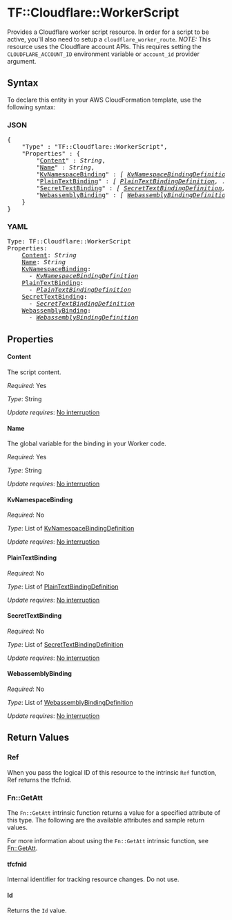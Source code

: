# TF::Cloudflare::WorkerScript

Provides a Cloudflare worker script resource. In order for a script to be active, you'll also need to setup a `cloudflare_worker_route`. *NOTE:*  This resource uses the Cloudflare account APIs. This requires setting the `CLOUDFLARE_ACCOUNT_ID` environment variable or `account_id` provider argument.

## Syntax

To declare this entity in your AWS CloudFormation template, use the following syntax:

### JSON

<pre>
{
    "Type" : "TF::Cloudflare::WorkerScript",
    "Properties" : {
        "<a href="#content" title="Content">Content</a>" : <i>String</i>,
        "<a href="#name" title="Name">Name</a>" : <i>String</i>,
        "<a href="#kvnamespacebinding" title="KvNamespaceBinding">KvNamespaceBinding</a>" : <i>[ <a href="kvnamespacebindingdefinition.md">KvNamespaceBindingDefinition</a>, ... ]</i>,
        "<a href="#plaintextbinding" title="PlainTextBinding">PlainTextBinding</a>" : <i>[ <a href="plaintextbindingdefinition.md">PlainTextBindingDefinition</a>, ... ]</i>,
        "<a href="#secrettextbinding" title="SecretTextBinding">SecretTextBinding</a>" : <i>[ <a href="secrettextbindingdefinition.md">SecretTextBindingDefinition</a>, ... ]</i>,
        "<a href="#webassemblybinding" title="WebassemblyBinding">WebassemblyBinding</a>" : <i>[ <a href="webassemblybindingdefinition.md">WebassemblyBindingDefinition</a>, ... ]</i>
    }
}
</pre>

### YAML

<pre>
Type: TF::Cloudflare::WorkerScript
Properties:
    <a href="#content" title="Content">Content</a>: <i>String</i>
    <a href="#name" title="Name">Name</a>: <i>String</i>
    <a href="#kvnamespacebinding" title="KvNamespaceBinding">KvNamespaceBinding</a>: <i>
      - <a href="kvnamespacebindingdefinition.md">KvNamespaceBindingDefinition</a></i>
    <a href="#plaintextbinding" title="PlainTextBinding">PlainTextBinding</a>: <i>
      - <a href="plaintextbindingdefinition.md">PlainTextBindingDefinition</a></i>
    <a href="#secrettextbinding" title="SecretTextBinding">SecretTextBinding</a>: <i>
      - <a href="secrettextbindingdefinition.md">SecretTextBindingDefinition</a></i>
    <a href="#webassemblybinding" title="WebassemblyBinding">WebassemblyBinding</a>: <i>
      - <a href="webassemblybindingdefinition.md">WebassemblyBindingDefinition</a></i>
</pre>

## Properties

#### Content

The script content.

_Required_: Yes

_Type_: String

_Update requires_: [No interruption](https://docs.aws.amazon.com/AWSCloudFormation/latest/UserGuide/using-cfn-updating-stacks-update-behaviors.html#update-no-interrupt)

#### Name

The global variable for the binding in your Worker code.

_Required_: Yes

_Type_: String

_Update requires_: [No interruption](https://docs.aws.amazon.com/AWSCloudFormation/latest/UserGuide/using-cfn-updating-stacks-update-behaviors.html#update-no-interrupt)

#### KvNamespaceBinding

_Required_: No

_Type_: List of <a href="kvnamespacebindingdefinition.md">KvNamespaceBindingDefinition</a>

_Update requires_: [No interruption](https://docs.aws.amazon.com/AWSCloudFormation/latest/UserGuide/using-cfn-updating-stacks-update-behaviors.html#update-no-interrupt)

#### PlainTextBinding

_Required_: No

_Type_: List of <a href="plaintextbindingdefinition.md">PlainTextBindingDefinition</a>

_Update requires_: [No interruption](https://docs.aws.amazon.com/AWSCloudFormation/latest/UserGuide/using-cfn-updating-stacks-update-behaviors.html#update-no-interrupt)

#### SecretTextBinding

_Required_: No

_Type_: List of <a href="secrettextbindingdefinition.md">SecretTextBindingDefinition</a>

_Update requires_: [No interruption](https://docs.aws.amazon.com/AWSCloudFormation/latest/UserGuide/using-cfn-updating-stacks-update-behaviors.html#update-no-interrupt)

#### WebassemblyBinding

_Required_: No

_Type_: List of <a href="webassemblybindingdefinition.md">WebassemblyBindingDefinition</a>

_Update requires_: [No interruption](https://docs.aws.amazon.com/AWSCloudFormation/latest/UserGuide/using-cfn-updating-stacks-update-behaviors.html#update-no-interrupt)

## Return Values

### Ref

When you pass the logical ID of this resource to the intrinsic `Ref` function, Ref returns the tfcfnid.

### Fn::GetAtt

The `Fn::GetAtt` intrinsic function returns a value for a specified attribute of this type. The following are the available attributes and sample return values.

For more information about using the `Fn::GetAtt` intrinsic function, see [Fn::GetAtt](https://docs.aws.amazon.com/AWSCloudFormation/latest/UserGuide/intrinsic-function-reference-getatt.html).

#### tfcfnid

Internal identifier for tracking resource changes. Do not use.

#### Id

Returns the <code>Id</code> value.

